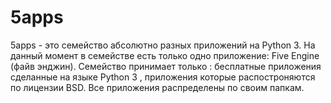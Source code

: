# 5apps
5apps - это семейство абсолютно разных приложений на Python 3.
На данный момент в семействе есть только одно приложение: Five Engine (файв энджин).
Семейство принимает только : бесплатные приложения сделанные на языке Python 3 , приложения которые распостроняются по лицензии BSD.
Все приложения распределены по своим папкам.

